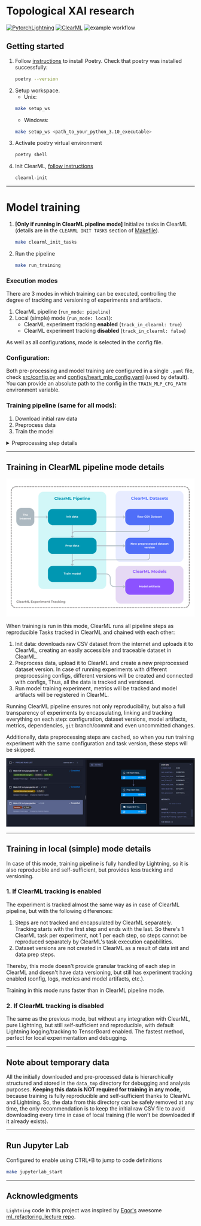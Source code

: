 # Topological XAI research

<a href="https://www.pytorchlightning.ai/index.html"><img alt="PytorchLightning" src="https://img.shields.io/badge/PytorchLightning-7930e3?logo=lightning&style=flat"></a>
<a href="https://clear.ml/docs/latest/"><img alt="ClearML" src="https://img.shields.io/badge/MLOps-Clear%7CML-%2309173c"></a>
![example workflow](https://github.com/vladimir-sashin/topological_XAI/actions/workflows/ci.yml/badge.svg)

## Getting started

1. Follow [instructions](https://github.com/python-poetry/install.python-poetry.org) to install Poetry. Check that poetry was installed successfully:
   ```bash
   poetry --version
   ```
1. Setup workspace.
   - Unix:
   ```bash
   make setup_ws
   ```
   - Windows:
   ```bash
   make setup_ws <path_to_your_python_3.10_executable>
   ```
1. Activate poetry virtual environment
   ```bash
   poetry shell
   ```
1. Init ClearML, [follow instructions](https://clear.ml/docs/latest/docs/getting_started/ds/ds_first_steps/)
   ```bash
   clearml-init
   ```

______________________________________________________________________

# Model training

1. **\[Only if running in ClearML pipeline mode\]** Initialize tasks in ClearML (details are in the `CLEARML INIT TASKS` section of [Makefile](Makefile)).
   ```bash
   make clearml_init_tasks
   ```
1. Run the pipeline
   ```bash
   make run_training
   ```

### Execution modes

There are 3 modes in which training can be executed, controlling the degree of tracking and versioning of experiments and artifacts.

1. ClearML pipeline (`run_mode: pipeline`)
1. Local (simple) mode (`run_mode: local`):
   - ClearML experiment tracking **enabled** (`track_in_clearml: true`)
   - ClearML experiment tracking **disabled** (`track_in_clearml: false`)

As well as all configurations, mode is selected in the config file.

### Configuration:

Both pre-processing and model training are configured in a single `.yaml` file, check [src/config.py](src/config.py) and [configs/heart_mlp_config.yaml](configs/heart_mlp_config.yaml) (used by default). You can provide an absolute path to the config in the `TRAIN_MLP_CFG_PATH` environment variable.

### Training pipeline (same for all mods):

1. Download initial raw data
1. Preprocess data
1. Train the model

<details>
  <summary>Preprocessing step details</summary>

1. Filter rows with non-positive values in selected columns that must be positive.
1. Tran/val/test split
1. Apply standardization to numeric variables
1. Apply one-hot encoding to categorical variables

</details>

______________________________________________________________________

## Training in ClearML pipeline mode details

![pipeline](assets/pipeline_diagram.png)

When training is run in this mode, ClearML runs all pipeline steps as reproducible Tasks tracked in ClearML and chained with each other:

1. Init data: downloads raw CSV dataset from the internet and uploads it to ClearML, creating an easily accessible and traceable dataset in ClearML.
1. Preprocess data, upload it to ClearML and create a new preprocessed dataset version. In case of running experiments with different preprocessing configs, different versions will be created and connected with configs, Thus, all the data is tracked and versioned.
1. Run model training experiment, metrics will be tracked and model artifacts will be registered in ClearML.

Running ClearML pipeline ensures not only reproducibility, but also a full transparency of experiments by encapsulating, linking and tracking everything on each step: configuration, dataset versions, model artifacts, metrics, dependencies, `git` branch/commit and even uncommitted changes.

Additionally, data preprocessing steps are cached, so when you run training experiment with the same configuration and task version, these steps will be skipped.

![pipeline](assets/pipeline_screenshot.png)

______________________________________________________________________

## Training in local (simple) mode details

In case of this mode, training pipeline is fully handled by Lightning, so it is also reproducible and self-sufficient, but provides less tracking and versioning.

### 1. If ClearML tracking is enabled

The experiment is tracked almost the same way as in case of ClearML pipeline, but with the following differences:

1. Steps are not tracked and encapsulated by ClearML separately. Tracking starts with the first step and ends with the last. So there's 1 ClearML task per experiment, not 1 per each step, so steps cannot be reproduced separately by ClearML's task execution capabilities.
1. Dataset versions are not created in ClearML as a result of data init and data prep steps.

Thereby, this mode doesn't provide granular tracking of each step in ClearML and doesn't have data versioning, but still has experiment tracking enabled (config, logs, metrics and model artifacts, etc.).

Training in this mode runs faster than in ClearML pipeline mode.

### 2. If ClearML tracking is disabled

The same as the previous mode, but without any integration with ClearML, pure Lightning, but still self-sufficient and reproducible, with default Lightning logging/tracking to TensorBoard enabled. The fastest method, perfect for local experimentation and debugging.

______________________________________________________________________

## Note about temporary data

All the initially downloaded and pre-processed data is hierarchically structured and stored in the `data_tmp` directory for debugging and analysis purposes. **Keeping this data is NOT required for training in any mode**, because training is fully reproducible and self-sufficient thanks to ClearML and Lightning. So, the data from this directory can be safely removed at any time, the only recommendation is to keep the initial raw CSV file to avoid downloading every time in case of local training (file won't be downloaded if it already exists).

______________________________________________________________________

## Run Jupyter Lab

Configured to enable using CTRL+B to jump to code definitions

```bash
make jupyterlab_start
```

______________________________________________________________________

## Acknowledgments

`Lightning` code in this project was inspired by [Egor's](https://github.com/EgorOs) awesome [ml_refactoring_lecture repo](https://github.com/EgorOs/ml_refactoring_lecture/tree/main).
